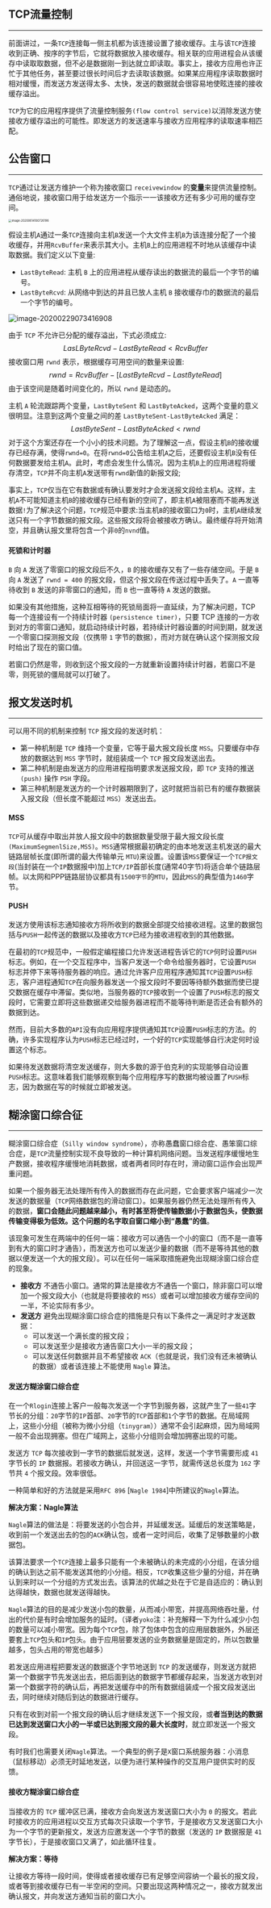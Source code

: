 ## TCP流量控制

-------

前面讲过，一条`TCP`连接每一侧主机都为该连接设置了接收缓存。主与该`TCP`连接收到正确、按序的字节后，它就将数据放入接收缓存。相关联的应用进程会从该缓存中读取取数据，但不必是数据刚一到达就立即读取。事实上，接收方应用也许正忙于其他任务，甚至要过很长时间后才去读取该数据。如果某应用程序读取数据时相对缓慢，而发送方发送得太多、太快，发送的数据就会很容易地使眩连接的接收缓存溢出。

`TCP`为它的应用程序提供了流量控制服务`(flow control service)`以消除发送方使接收方缓存溢出的可能性。即发送方的发送速率与接收方应用程序的读取速率相匹配。

## 公告窗口

-------

`TCP`通过让发送方维护一个称为接收窗口 `receivewindow` 的**变量**来提供流量控制。通俗地说，接收窗口用于给发送方一个指示一一该接收方还有多少可用的缓存空间。

<img src="assets/image-20200614100726196.png" alt="image-20200614100726196" style="zoom:40%;" />

假设主机`A`通过一条`TCP`连接向主机`B`发送一个大文件主机`B`为该连接分配了一个接收缓存，并用`RcvBuffer`来表示其大小。主机`B`上的应用进程不时地从该缓存中读取数据。我们定义以下变量:

- `LastByteRead`: 主机 `B` 上的应用进程从缓存读出的数据流的最后一个字节的编号。
- `LastByteRcvd`: 从网络中到达的并且已放人主机 `B` 接收缓存巾的数据流的最后一个字节的编号。

![image-20200229073416908](assets/image-20200229073416908.png)

由于 `TCP` 不允许已分配的缓存溢出，下式必须成立:
$$
LasLByteRcvd-LastByteRead<RcvBuffer
$$
接收窗口用 `rwnd` 表示，根据缓存可用空间的数量来设置:
$$
rwnd=RcvBuffer-[LastByteRcvd-LastßyteRead]
$$
由于该空间是随着时间变化的，所以 `rwnd` 是动态的。

主机 `A` 轮流跟踪两个变量，`LastByteSent` 和 `LastByteAcked`，这两个变量的意义很明显。注意到这两个变量之间的差 `LastByteSent-LastByteAcked` 满足：
$$
LastByteSent - LastByteAcked < rwnd
$$
对于这个方案还存在一个小小的技术问题。为了理解这一点，假设主机`B`的接收缓存已经存满，使得`rwnd=0`。在将`rwnd=0`公告给主机`A`之后，还要假设主机`B`没有任何数据要发给主机`A`。此时，考虑会发生什么情况。因为主机`B`上的应用进程将缓存清空，`TCP`并不向主机`A`发送带有`rwnd`新值的新报文段;

事实上，`TCP`仅当在它有数据或有确认要发时才会发送报文段给主机`A`。这样，主机`A`不可能知道主机`B`的接收缓存已经有新的空间了，即主机`A`被阻塞而不能再发送数据`!`为了解决这个问题，`TCP`规范中要求:当主机`B`的接收窗口为`0`时，主机`A`继续发送只有一个字节数据的报文段。这些报文段将会被接收方确认。最终缓存将开始清空，并且确认报文里将包含一个非`0`的`nvnd`值。 

#### 死锁和计时器

`B` 向 `A` 发送了零窗口的报文段后不久，`B` 的接收缓存又有了一些存储空间。于是 `B` 向 `A` 发送了 `rwnd = 400` 的报文段，但这个报文段在传送过程中丢失了。`A` 一直等待收到 `B` 发送的非零窗口的通知，而 `B` 也一直等待 `A` 发送的数据。

如果没有其他措施，这种互相等待的死锁局面将一直延续，为了解决问题，TCP 每一个连接设有一个持续计时器 `(persistence timer)`，只要 TCP 连接的一方收到对方的零窗口通知，就启动持续计时器，若持续计时器设置的时间到期，就发送一个零窗口探测报文段（仅携带 `1` 字节的数据），而对方就在确认这个探测报文段时给出了现在的窗口值。

若窗口仍然是零，则收到这个报文段的一方就重新设置持续计时器，若窗口不是零，则死锁的僵局就可以打破了。 

## 报文发送时机

-------

可以用不同的机制来控制 `TCP` 报文段的发送时机：

- 第一种机制是 `TCP` 维持一个变量，它等于最大报文段长度 `MSS`。只要缓存中存放的数据达到 `MSS` 字节时，就组装成一个 `TCP` 报文段发送出去。
- 第二种机制是由发送方的应用进程指明要求发送报文段，即 `TCP` 支持的推送 `(push)` 操作 `PSH` 字段。
- 第三种机制是发送方的一个计时器期限到了，这时就把当前已有的缓存数据装入报文段（但长度不能超过 `MSS`）发送出去。

#### MSS

`TCP`可从缓存中取出并放人报文段中的数据数量受限于最大报文段长度`(MaximumSegmenlSize,MSS)`。`MSS`通常根据最初确定的由本地发送主机发送的最大链路层帧长度(即所谓的最大传输单元 `MTU`)来设置。设置该`MSS`要保证一个`TCP报文段`(当封装在一个`IP`数据报中)加上`TCP/IP`首部长度(通常40字节)将适合单个链路层帧。以太网和PPP链路层协议都具有`1500字节`的`MTU`，因此`MSS`的典型值为`1460`字节。

#### PUSH

发送方使用该标志通知接收方将所收到的数据全部提交给接收进程。这里的数据包括与`PUSH`一起传送的数据以及接收方`TCP`已经为接收进程收到的其他数据。

在最初的`TCP`规范中，一般假定编程接口允许发送进程告诉它的`TCP`何时设置`PUSH`标志。例如，在一个交互程序中，当客户发送一个命令给服务器时，它设置`PUSH`标志并停下来等待服务器的响应。通过允许客户应用程序通知其`TCP`设置`PUSH`标志，客户进程通知`TCP`在向服务器发送一个报文段时不要因等待额外数据而使已提交数据在缓存中滞留。类似地，当服务器的`TCP`接收到一个设置了`PUSH`标志的报文段时，它需要立即将这些数据递交给服务器进程而不能等待判断是否还会有额外的数据到达。

然而，目前大多数的`API`没有向应用程序提供通知其`TCP`设置`PUSH`标志的方法。的确，许多实现程序认为`PUSH`标志已经过时，一个好的`TCP`实现能够自行决定何时设置这个标志。

如果待发送数据将清空发送缓存，则大多数的源于伯克利的实现能够自动设置`PUSH`标志。这意味着我们能够观察到每个应用程序写的数据均被设置了`PUSH`标志，因为数据在写的时候就立即被发送。

## 糊涂窗口综合征

-------

糊涂窗口综合症（`Silly window syndrome`），亦称愚蠢窗口综合症、愚笨窗口综合症，是`TCP`流量控制实现不良导致的一种计算机网络问题。当发送程序缓慢地生产数据，接收程序缓慢地消耗数据，或者两者同时存在时，滑动窗口运作会出现严重问题。

如果一个服务器无法处理所有传入的数据而存在此问题，它会要求客户端减少一次发送的数据量（`TCP`网络数据包的滑动窗口）。如果服务器仍然无法处理所有传入的数据，**窗口会随此问题越来越小，有时甚至将使传输数据小于数据包头，使数据传输变得极为低效。这个问题的名字取自窗口缩小到“愚蠢”的值**。

该现象可发生在两端中的任何一端：接收方可以通告一个小的窗口（而不是一直等到有大的窗口时才通告），而发送方也可以发送少量的数据（而不是等待其他的数据以便发送一个大的报文段）。可以在任何一端采取措施避免出现糊涂窗口综合症的现象。

- **接收方** 不通告小窗口。通常的算法是接收方不通告一个窗口，除非窗口可以增加一个报文段大小（也就是将要接收的 `MSS`）或者可以增加接收方缓存空间的一半，不论实际有多少。
- **发送方** 避免出现糊涂窗口综合症的措施是只有以下条件之一满足时才发送数据：
  + 可以发送一个满长度的报文段；
  + 可以发送至少是接收方通告窗口大小一半的报文段；
  + 可以发送任何数据并且不希望接收 `ACK`（也就是说，我们没有还未被确认的数据）或者该连接上不能使用 `Nagle` 算法。

#### 发送方糊涂窗口综合症

在一个`Rlogin`连接上客户一般每次发送一个字节到服务器，这就产生了一些`41`字节长的分组：`20`字节的`IP`首部、`20`字节的`TCP`首部和`1`个字节的数据。在局域网上，这些小分组（被称为微小分组（`tinygram`））通常不会引起麻烦，因为局域网一般不会出现拥塞。但在广域网上，这些小分组则会增加拥塞出现的可能。

发送方 `TCP` 每次接收到一字节的数据后就发送，这样，发送一个字节需要形成 `41` 字节长的 `IP` 数据报。若接收方确认，并回送这一字节，就需传送总长度为 `162` 字节共 `4` 个报文段。效率很低。

一种简单和好的方法就是采用`RFC 896` [`Nagle 1984`]中所建议的`Nagle`算法。

**解决方案：Nagle算法**

`Nagle`算法的做法是：将要发送的小包合并，并延缓发送。延缓后的发送策略是，收到前一个发送出去的包的`ACK`确认包，或者一定时间后，收集了足够数量的小数据包。

该算法要求一个`TCP`连接上最多只能有一个未被确认的未完成的小分组，在该分组的确认到达之前不能发送其他的小分组。相反，`TCP`收集这些少量的分组，并在确认到来时以一个分组的方式发出去。该算法的优越之处在于它是自适应的：确认到达得越快，数据也就发送得越快。

`Nagle`算法的目的是减少发送小包的数量，从而减小带宽，并提高网络吞吐量，付出的代价是有时会增加服务的延时。（译者`yoko`注：补充解释一下为什么减少小包的数量可以减小带宽。因为每个`TCP`包，除了包体中包含的应用层数据外，外层还要套上`TCP`包头和`IP`包头。由于应用层要发送的业务数据量是固定的，所以包数量越多，包头占用的带宽也越多）

若发送应用进程把要发送的数据逐个字节地送到 `TCP` 的发送缓存，则发送方就把第一个数据字节先发送出去，把后面到达的数据字节都缓存起来，当发送方收到对第一个数据字符的确认后，再把发送缓存中的所有数据组装成一个报文段发送出去，同时继续对随后到达的数据进行缓存。

只有在收到对前一个报文段的确认后才继续发送下一个报文段，或**者当到达的数据已达到发送窗口大小的一半或已达到报文段的最大长度时**，就立即发送一个报文段。

有时我们也需要关闭`Nagle`算法。一个典型的例子是`X`窗口系统服务器：小消息（鼠标移动）必须无时延地发送，以便为进行某种操作的交互用户提供实时的反馈。

#### 接收方糊涂窗口综合症

当接收方的 `TCP` 缓冲区已满，接收方会向发送方发送窗口大小为 `0` 的报文。若此时接收方的应用进程以交互方式每次只读取一个字节，于是接收方又发送窗口大小为一个字节的更新报文，发送方应邀发送一个字节的数据（发送的 `IP` 数据报是 `41` 字节长），于是接收窗口又满了，如此循环往复。

**解决方案：等待**

让接收方等待一段时间，使得或者接收缓存已有足够空间容纳一个最长的报文段，或者等到接收缓存已有一半空闲的空间。只要出现这两种情况之一，接收方就发出确认报文，并向发送方通知当前的窗口大小。

